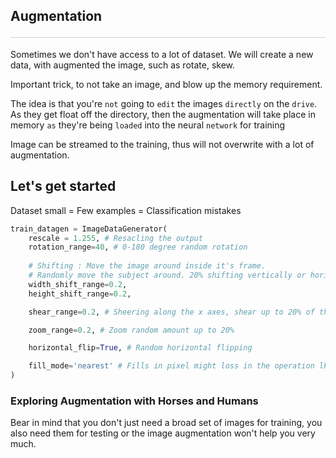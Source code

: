 <style>hr{opacity: 20%; height: 1px!important; margin-bottom:0px!important</style>

## Augmentation <hr>
Sometimes we don't have access to a lot of dataset. We will create a new data, with augmented the image, such as rotate, skew. 

Important trick, to not take an image, and blow up the memory requirement.

The idea is that you're `not` going to `edit` the images `directly` on the `drive`. As they get float off the directory, then the augmentation will take place in memory `as` they're being `loaded` into the neural `network` for training

Image can be streamed to the training, thus will not overwrite with a lot of augmentation.

## Let's get started
Dataset small = Few examples = Classification mistakes

```python
train_datagen = ImageDataGenerator(
    rescale = 1.255, # Resacling the output
    rotation_range=40, # 0-180 degree random rotation
    
    # Shifting : Move the image around inside it's frame.
    # Randomly move the subject around. 20% shifting vertically or horizontally.
    width_shift_range=0.2, 
    height_shift_range=0.2,

    shear_range=0.2, # Sheering along the x axes, shear up to 20% of the image.

    zoom_range=0.2, # Zoom random amount up to 20%

    horizontal_flip=True, # Random horizontal flipping

    fill_mode='nearest' # Fills in pixel might loss in the operation lkike shear. To keep the pixel uniformly.
)
```

### Exploring Augmentation with Horses and Humans
Bear in mind that you don't just need a broad set of images for training, you also need them for testing or the image augmentation won't help you very much. 

